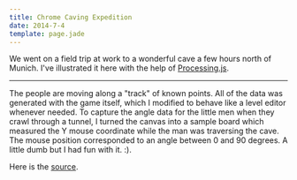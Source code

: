 ```yaml
---
title: Chrome Caving Expedition
date: 2014-7-4
template: page.jade
---
```


We went on a field trip at work to a wonderful cave a few hours north of Munich. I've illustrated it here with
the help of [Processing.js](http://processingjs.org/).

---

<script src="../../processing.js">
</script>

<canvas data-processing-sources="cave.js"> </canvas>

The people are moving along a "track" of known points. All of the data was
generated with the game itself, which I modified to behave like a level editor
whenever needed. To capture the angle data for the little men when they crawl
through a tunnel, I turned the canvas into a sample board which measured the Y
mouse coordinate while the man was traversing the cave. The mouse position
corresponded to an angle between 0 and 90 degrees. A little dumb but I had fun
with it. :).

Here is the [source](cave.js).

